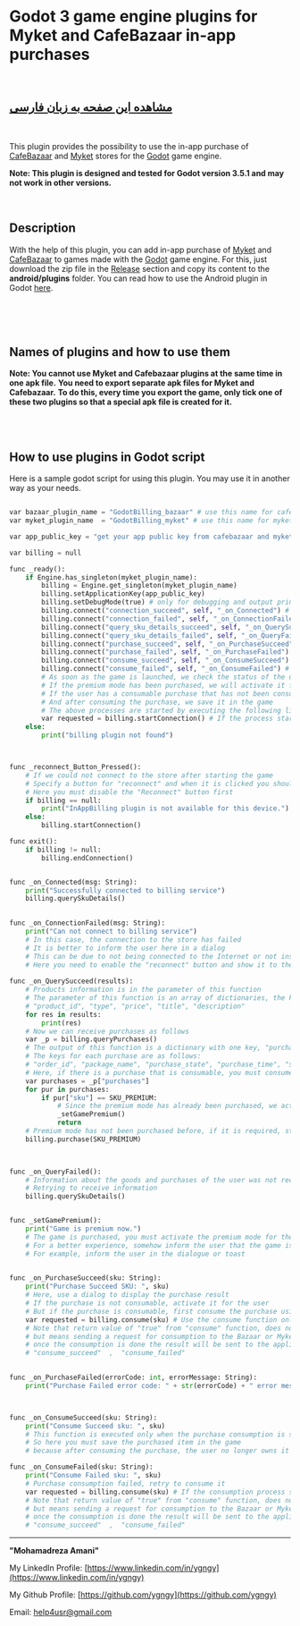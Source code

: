# Godot 3 game engine plugins for Myket and CafeBazaar in-app purchases
<br>

## [مشاهده این صفحه به زبان فارسی](README.md)

<br>
  
This plugin provides the possibility to use the in-app purchase of [CafeBazaar](https://cafebazaar.ir) and [Myket](https://myket.ir) stores for the [Godot](https://godotengine.org) game engine.


**Note: This plugin is designed and tested for Godot version 3.5.1 and may not work in other versions.**


<br>

## Description


With the help of this plugin, you can add in-app purchase of [Myket](https://myket.ir) and [CafeBazaar](https://cafebazaar.ir) to games made with the [Godot](https://godotengine.org) game engine. For this, just download the zip file in the [Release](https://github.com/ygngy/godot-android-billing-ir/releases) section and copy its content to the **android/plugins** folder. You can read how to use the Android plugin in Godot [here](https://docs.godotengine.org/en/stable/tutorials/plugins/android/android_plugin.html#loading-and-using-an-android-plugin).


<br>
<br>
<br>

## Names of plugins and how to use them



**Note: You cannot use Myket and Cafebazaar plugins at the same time in one apk file.**
**You need to export separate apk files for Myket and Cafebazaar.**
**To do this, every time you export the game, only tick one of these two plugins so that a special apk file is created for it.**

<br>
<br>


## How to use plugins in Godot script

Here is a sample godot script for using this plugin. You may use it in another way as your needs.

```python

var bazaar_plugin_name = "GodotBilling_bazaar" # use this name for cafebazaar
var myket_plugin_name  = "GodotBilling_myket" # use this name for myket

var app_public_key = "get your app public key from cafebazaar and myket" # get app's public key from selected store

var billing = null

func _ready():
	if Engine.has_singleton(myket_plugin_name):
		billing = Engine.get_singleton(myket_plugin_name)
		billing.setApplicationKey(app_public_key)
		billing.setDebugMode(true) # only for debugging and output printing set this to true
		billing.connect("connection_succeed", self, "_on_Connected") # (message)
		billing.connect("connection_failed", self, "_on_ConnectionFailed") # (message)
		billing.connect("query_sku_details_succeed", self, "_on_QuerySucceed") # (dictionaryArray)
		billing.connect("query_sku_details_failed", self, "_on_QueryFailed") # ()
		billing.connect("purchase_succeed", self, "_on_PurchaseSucceed") # (sku)
		billing.connect("purchase_failed", self, "_on_PurchaseFailed") # (errorCode, errorMessage)
		billing.connect("consume_succeed", self, "_on_ConsumeSucceed") # (sku)
		billing.connect("consume_failed", self, "_on_ConsumeFailed") # (sku)
		# As soon as the game is launched, we check the status of the user's purchases
		# If the premium mode has been purchased, we will activate it for the user
		# If the user has a consumable purchase that has not been consumed, we must consume it
		# And after consuming the purchase, we save it in the game
		# The above processes are started by executing the following line
		var requested = billing.startConnection() # If the process starts, the return value is true
	else:
		print("billing plugin not found")



func _reconnect_Button_Pressed():
	# If we could not connect to the store after starting the game
	# Specify a button for "reconnect" and when it is clicked you should execute this function
	# Here you must disable the "Reconnect" button first
	if billing == null:
		print("InAppBilling plugin is not available for this device.")
	else:
		billing.startConnection()

func exit():
	if billing != null:
		billing.endConnection()


func _on_Connected(msg: String):
	print("Successfully connected to billing service")
	billing.querySkuDetails()
		

func _on_ConnectionFailed(msg: String):
	print("Can not connect to billing service")
	# In this case, the connection to the store has failed
	# It is better to inform the user here in a dialog
	# This can be due to not being connected to the Internet or not installing Myket or Bazaar
	# Here you need to enable the "reconnect" button and show it to the user
	
func _on_QuerySucceed(results):
	# Products information is in the parameter of this function
	# The parameter of this function is an array of dictionaries, the keys of each dictionary are as follows
	# "product_id", "type", "price", "title", "description"
	for res in results:
		print(res)	
	# Now we can receive purchases as follows
	var _p = billing.queryPurchases()
	# The output of this function is a dictionary with one key, "purchases" key that has array of purchases.
	# The keys for each purchase are as follows:
	# "order_id", "package_name", "purchase_state", "purchase_time", "signature", "sku"
	# Here, if there is a purchase that is consumable, you must consume it
	var purchases = _p["purchases"]
	for pur in purchases:
		if pur["sku"] == SKU_PREMIUM:
			# Since the premium mode has already been purchased, we activate it
			_setGamePremium()
			return
	# Premium mode has not been purchased before, if it is required, start the process of purchasing it
	billing.purchase(SKU_PREMIUM)
	        


func _on_QueryFailed():
	# Information about the goods and purchases of the user was not received
	# Retrying to receive information
	billing.querySkuDetails()


func _setGamePremium():
	print("Game is premium now.")
	# The game is purchased, you must activate the premium mode for the user
	# For a better experience, somehow inform the user that the game is in premium mode
	# For example, inform the user in the dialogue or toast
	

func _on_PurchaseSucceed(sku: String):
	print("Purchase Succeed SKU: ", sku)
	# Here, use a dialog to display the purchase result
	# If the purchase is not consumable, activate it for the user
	# But if the purchase is consumable, first consume the purchase using the "consume" function
	var requested = billing.consume(sku) # Use the consume function only if the purchase is consumable
	# Note that return value of "true" from "consume" function, does not mean that the purchase is consumed!
	# but means sending a request for consumption to the Bazaar or Myket.
	# once the consumption is done the result will be sent to the application in the following events:
	# "consume_succeed"  ,  "consume_failed"
    

func _on_PurchaseFailed(errorCode: int, errorMessage: String):
	print("Purchase Failed error code: " + str(errorCode) + " error message: " + errorMessage)



func _on_ConsumeSucceed(sku: String):
	print("Consume Succeed sku: ", sku)
	# This function is executed only when the purchase consumption is successful
	# So here you must save the purchased item in the game
	# because after consuming the purchase, the user no longer owns it in the market and can buy it again

func _on_ConsumeFailed(sku: String):
	print("Consume Failed sku: ", sku)
	# Purchase consumption failed, retry to consume it
	var requested = billing.consume(sku) # If the consumption process starts, the return value is true
	# Note that return value of "true" from "consume" function, does not mean that the purchase is consumed!
	# but means sending a request for consumption to the Bazaar or Myket.
	# once the consumption is done the result will be sent to the application in the following events:
	# "consume_succeed"  ,  "consume_failed"


```


--------------------------------------------------------------------------


**"Mohamadreza Amani"**  

My LinkedIn Profile: [https://www.linkedin.com/in/ygngy](https://www.linkedin.com/in/ygngy)

My Github Profile: [https://github.com/ygngy](https://github.com/ygngy)  

Email:  [help4usr@gmail.com](mailto:help4usr@gmail.com)

